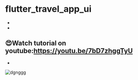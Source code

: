 # flutter_travel_app_ui

-
-
😍Watch tutorial on youtube:https://youtu.be/7bD7zhggTyU
-
-
![dgnggg](https://user-images.githubusercontent.com/78899995/186705944-19746f24-b117-42d6-b9ee-470c06269d86.jpg)
